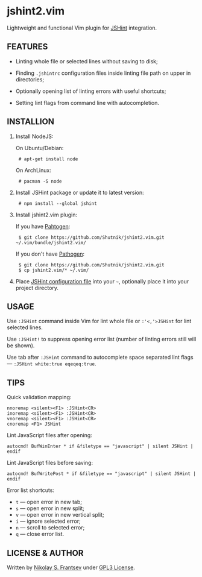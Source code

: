 # jshint2.vim

Lightweight and functional Vim plugin for [JSHint](http://jshint.com/) integration.

## FEATURES

* Linting whole file or selected lines without saving to disk;

* Finding `.jshintrc` configuration files inside linting file path on upper in directories;

* Optionally opening list of linting errors with useful shortcuts;

* Setting lint flags from command line with autocompletion.

## INSTALLION

1. Install NodeJS:

	On Ubuntu/Debian:

		# apt-get install node

	On ArchLinux:

		# pacman -S node

2. Install JSHint package or update it to latest version:

		# npm install --global jshint

3. Install jshint2.vim plugin:

	If you have [Pahtogen](https://github.com/tpope/vim-pathogen):

		$ git clone https://github.com/Shutnik/jshint2.vim.git ~/.vim/bundle/jshint2.vim/

	If you don't have [Pathogen](https://github.com/tpope/vim-pathogen):

		$ git clone https://github.com/Shutnik/jshint2.vim.git
		$ cp jshint2.vim/* ~/.vim/

4. Place [JSHint configuration file](http://www.jshint.com/docs/#config) into your `~`, optionally place it into your project directory.

## USAGE

Use `:JSHint` command inside Vim for lint whole file or `:'<,'>JSHint` for lint selected lines.

Use `:JSHint!` to suppress opening error list (number of linting errors still will be shown).

Use tab after `:JSHint` command to autocomplete space separated lint flags — `:JSHint white:true eqeqeq:true`.

## TIPS

Quick validation mapping:

	nnoremap <silent><F1> :JSHint<CR>
	inoremap <silent><F1> :JSHint<CR>
	vnoremap <silent><F1> :JSHint<CR>
	cnoremap <F1> JSHint

Lint JavaScript files after opening:

	autocmd! BufWinEnter * if &filetype == "javascript" | silent JSHint | endif

Lint JavaScript files before saving:

	autocmd! BufWritePost * if &filetype == "javascript" | silent JSHint | endif

Error list shortcuts:

* `t` — open error in new tab;
* `s` — open error in new split;
* `v` — open error in new vertical split;
* `i` — ignore selected error;
* `n` — scroll to selected error;
* `q` — close error list.

## LICENSE & AUTHOR

Written by [Nikolay S. Frantsev](http://frantsev.ru/) under [GPL3 License](http://www.gnu.org/licenses/gpl.html).
